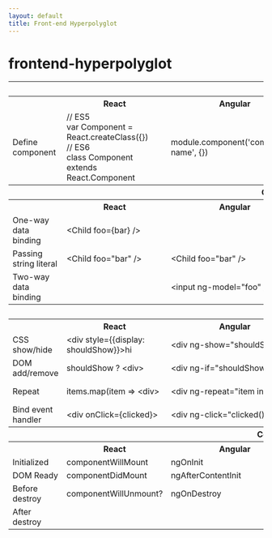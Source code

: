```yaml
---
layout: default
title: Front-end Hyperpolyglot
---
```


# frontend-hyperpolyglot

<table>
  <tr>
    <th colspan="6">
      Components
    </th>
  </tr>
  <tr>
    <th></th>
    <th>React</th>
    <th>Angular</th>
    <th>Ember</th>
    <th>Polymer</th>
    <th>Vue</th>
  </tr>

  <tr>
    <td>Define component</td>
    <td>
      // ES5<br />
      var Component = React.createClass({})<br />
      // ES6<br />
      class Component extends React.Component
    </td>
    <td>
      module.component('component-name', {})
    </td>
    <td>
      Ember.Component.extend({})
    </td>
    <td>
      Polymer({})
    </td>
    <td>
      var Component = Vue.extend({})
    </td>
  </tr>

  <tr>
    <th colspan="6">
      Component communication
    </th>
  </tr>
  <tr>
    <th></th>
    <th>React</th>
    <th>Angular</th>
    <th>Ember</th>
    <th>Polymer</th>
    <th>Vue</th>
  </tr>

  <tr>
    <td>One-way data binding</td>
    <td>
      &lt;Child foo={bar} /&gt;
    </td>
    <td>
    </td>
    <td>
      &#123;{child foo=bar}&#125;
    </td>
    <td>
      &lt;Child foo='{"serialized": "object"}' /&gt;
    </td>
    <td>
      &lt;Child :foo="bar" /&gt;
    </td>
  </tr>

  <tr>
    <td>Passing string literal</td>
    <td>
      &lt;Child foo="bar" /&gt;
    </td>
    <td>
      &lt;Child foo="bar" /&gt;
    </td>
    <td>
      &#123;{child foo="bar"}&#125;
    </td>
    <td>
      &lt;Child foo="bar" /&gt;
    </td>
    <td>
      &lt;Child foo="bar" /&gt;
    </td>
  </tr>

  <tr>
    <td>Two-way data binding</td>
    <td>
    </td>
    <td>
      &lt;input ng-model="foo" /&gt;
    </td>
    <td>
      bar: Ember.computed.alias('parent.foo')
    </td>
    <td>
    </td>
    <td>
      &lt;input v-model="foo" /&gt;
    </td>
  </tr>

  <tr>
    <th colspan="6">
      Template logic
    </th>
  </tr>
  <tr>
    <th></th>
    <th>React</th>
    <th>Angular</th>
    <th>Ember</th>
    <th>Polymer</th>
    <th>Vue</th>
  </tr>

  <tr>
    <td>CSS show/hide</td>
    <td>
      &lt;div style=&#123;{display: shouldShow}&#125;>hi</div&gt;
    </td>
    <td>
      &lt;div ng-show="shouldShow">hi</div&gt;
    </td>
    <td>
    </td>
    <td>
    </td>
    <td>
      &lt;div v-show="shouldShow">hi<div/&gt;
    </td>
  </tr>

  <tr>
    <td>DOM add/remove</td>
    <td>
      shouldShow ? &lt;div></div&gt; : null
    </td>
    <td>
      &lt;div ng-if="shouldShow"></div&gt;
    </td>
    <td>
      &#123;{#if shouldShow}&#125;<div&gt;</div&gt;&#123;{/if}&#125;
    </td>
    <td>
      &lt;div dom-if="shouldShow"></div&gt;
    </td>
    <td>
      &lt;div v-if="shouldShow"><div/&gt;
    </td>
  </tr>

  <tr>
    <td>Repeat</td>
    <td>
      items.map(item => &lt;div></div&gt;)
    </td>
    <td>
      &lt;div ng-repeat="item in items"&gt;
    </td>
    <td>
    </td>
    <td>
    </td>
    <td>
      &lt;div v-for="item in items">
    </td>
  </tr>

  <tr>
    <td>Bind event handler</td>
    <td>
      &lt;div onClick={clicked}&gt;
    </td>
    <td>
      &lt;div ng-click="clicked()"&gt;
    </td>
    <td>
    </td>
    <td>
    </td>
    <td>
      &lt;div v-on:click="clicked"&gt;
    </td>
  </tr>

  <!-- todo: prop validation -->

  <tr>
    <th colspan="6">
      Component lifecycle methods
    </th>
  </tr>
  <tr>
    <th></th>
    <th>React</th>
    <th>Angular</th>
    <th>Ember</th>
    <th>Polymer</th>
    <th>Vue</th>
  </tr>

  <tr>
    <td>Initialized</td>
    <td>
      componentWillMount
    </td>
    <td>
      ngOnInit
    </td>
    <td>
      init
    </td>
    <td>
      created
    </td>
    <td>
      created
    </td>
  </tr>

  <tr>
    <td>DOM Ready</td>
    <td>
      componentDidMount
    </td>
    <td>
      ngAfterContentInit
    </td>
    <td>
      didRender
    </td>
    <td>
      ready
    </td>
    <td>
      ready
    </td>
  </tr>

  <tr>
    <td>Before destroy</td>
    <td>
      componentWillUnmount?
    </td>
    <td>
      ngOnDestroy
    </td>
    <td>
    </td>
    <td>
    </td>
    <td>
    </td>
  </tr>

  <tr>
    <td>After destroy</td>
    <td>
    </td>
    <td>
    </td>
    <td>
    </td>
    <td>
    </td>
    <td>
      destroyed
    </td>
  </tr>
</table>
